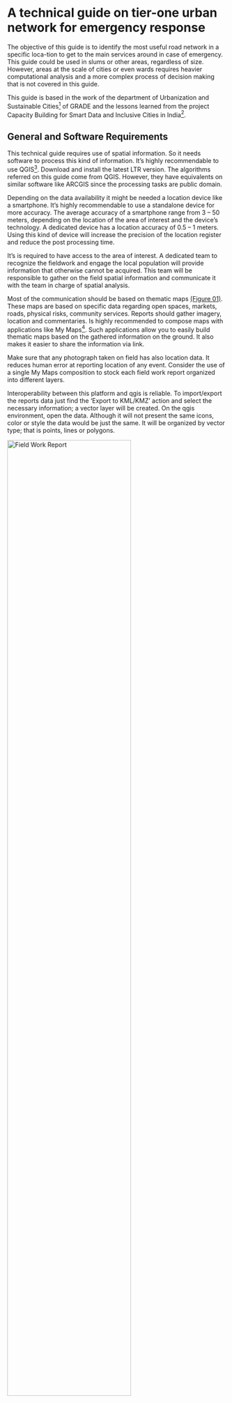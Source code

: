 # A technical guide on tier-one urban network for emergency response
The objective of this guide is to identify the most useful road network in a specific loca-tion to get to the main services around in case of emergency. This guide could be used in slums or other areas, regardless of size. However, areas at the scale of cities or even wards requires heavier computational analysis and a more complex process of decision making that is not covered in this guide.

This guide is based in the work of the department of Urbanization and Sustainable Cities[^1]  of GRADE and the lessons learned from the project Capacity Building for Smart Data and Inclusive Cities in India[^2]. 

## General and Software Requirements
This technical guide requires use of spatial information. So it needs software to process this kind of information. It’s highly recommendable to use QGIS[^3]. Download and install the latest LTR version. The algorithms referred on this guide come from QGIS. However, they have equivalents on similar software like ARCGIS since the processing tasks are public domain. 

Depending on the data availability it might be needed a location device like a smartphone. It’s highly recommendable to use a standalone device for more accuracy. The average accuracy of a smartphone range from 3 – 50 meters, depending on the location of the area of interest and the device’s technology. A dedicated device has a location accuracy of 0.5 – 1 meters. Using this kind of device will increase the precision of the location register and reduce the post processing time.

It’s is required to have access to the area of interest. A dedicated team to recognize the fieldwork and engage the local population will provide information that otherwise cannot be acquired. This team will be responsible to gather on the field spatial information and communicate it with the team in charge of spatial analysis. 

Most of the communication should be based on thematic maps [(Figure 01)][1]. These maps are based on specific data regarding open spaces, markets, roads, physical risks, community services. Reports should gather imagery, location and commentaries. Is highly recommended to compose maps with applications like My Maps[^4]. Such applications allow you to easily build thematic maps based on the gathered information on the ground. It also makes it easier to share the information via link. 

Make sure that any photograph taken on field has also location data. It reduces human error at reporting location of any event. Consider the use of a single My Maps composition to stock each field work report organized into different layers.

Interoperability between this platform and qgis is reliable. To import/export the reports data just find the ‘Export to KML/KMZ’ action and select the necessary information; a vector layer will be created. On the qgis environment, open the data. Although it will not present the same icons, color or style the data would be just the same. It will be organized by vector type; that is points, lines or polygons.

<img src="/figs/fig01.jpg" alt="Field Work Report" width="75%"/>

## Major tasks and workflow
There are 10 major task involved in this guide. Some of them are independent and some others are interdependent. [(Figure 02)][2] represents the most efficient interaction between them. In the graph, the task are organized so that it could produce an outcome as fast as possible. Use this workflow schema to take advantage of the independency among task and stay ahead in the project’s development. However, organizational or environmental factors might affect the flow of information. Use alternatives responding to the project’s environment.

<img src="/figs/fig02.jpg" alt="Suggested Work Flow" width="75%"/>

## Spatial scope definition
Defining the spatial scope means to decide the extension of the urban area that will be covered. This location, from now on called area of interest, should be easily identifiable. Use land administration information or toponym to identify the spatial shape of this place. A simple query [(Figure 3)][3] on any map online service like Google Maps[^5] , Bing[^6]  or Open Street Maps[^7]  will provide a quick idea of it.

<img src="/figs/fig03.jpg" alt="Boundaries of an AOI found on Google Maps" width="75%"/>

Identify socio spatial divisions inside the area of interest. That is non visible borders based on social features like economic status, familiarity, foundation or any other singularity. Make sure you have this data since it will be needed to address the allocation of some services. If this information is not easily available through any geospatial database (public or from any government agency) it must be consulted on field surveys.

## Terrain data acquisition
Acquire a digital elevation model for the area of interest. This might be acquired from the USGS Earth Explorer  platform. Find the mission SRTM  dataset, and find the most recent capture of the area of interest. Another characteristic to consider is resolution; a recommended one is 1 arc-second or 30m. Other sources of information might be the Copernicus Open Access Hub.

The DEM will be the main source of information to derive morphological and hydrological analysis. As the DEM provided by any platform would cover a bigger size area than the area of interest, it is required to clip it to a more practical size [(Figure 4)][4] in order to make processing faster. Use the ‘Clip raster by extend’ algorithm from the GDAL  modules; find this and any other algorithm on the Processing Toolbox.

<img src="/figs/fig04.jpg" alt="DEM covering the area of Bhopal (Madhya Pradesh, India)" width="75%"/>

## Hydrological analysis
The hydrological analysis is composed by two calculus derived from the DEM. The Terrain Wetness Index and the Stream Power Index. The Terrain Wetness Index (TWI) provides a relative score showing the areas where the terrain is most probable to accumulate water. It’s defined as: 
(pending figure)

In the QGIS environment, apply the next sequence of algorithms to calculate it: Use the ‘Flow Accumulation’ algorithm from the SAGA  modules; apply it to the DEM clip. The result is the local upslope catchment area (UCA). The local slope is calculated with the native ‘Slope’ algorithm; it should be transformed into radians. But first, the 0 values corrected since it would induce error when calculating natural logarithm; add 0.001 to the slope values.

Then, multiply the modified slope value 0.01745 times. In order to do this, use the ‘Raster Calculator’ algorithm; use it for any raster algebra operation. Finally, calculate the log normal function. The UCA must be multiplied by the X and Y values of raster pixel dimensions.

The TWI [(Figure 5)][5] must be classified in 5 categories; quantile classification is suggested. Consider priority one or more classes of highest value. Use gathered information from field or imagery to make an informed and coherent prioritization.

<img src="/figs/fig05.gif" alt="DEM and TWI" width="75%"/>

The Stream Power Index (SPI) provides a relative score to potential flow erosion. It shows areas where fluids are more probable to have more velocity, hence endangering dwells. It’s defined as: ((pending))

In the QGIS environment, use both the UCA and SR previously calculated. Proceed to multiply them; also multiply times the X and Y values of raster pixel dimensions. As before, use the ‘Raster Calculator’ algorithm.

The SPI [(Figure 6)][6] must be classified in 5 categories; quantile classification is suggested. Consider priority one or more classes of highest value. Use gathered information from field or imagery to make an informed and coherent prioritization.

<img src="/figs/fig06.gif" alt="DEM and SPI" width="75%"/>

Both the TWI and SPI will be used to identify the most compromised roads and places on the area of interest. If other sources of hydrological data are available, even better. Especially if those data are based on actual records of flooding or precipitation. Other calculus based on remote sensing imagery are also recommended; apply this if there is data available for before and after a referential flood event.

## Morphological analysis
The slope is a measure of inclination of the terrain. It’s also a derivate product of the DEM. The calculus provides an inclination value at any given area. It shows where inclination could be compromising dwells. In the QGIS environment (Figure 7), apply the GDAL algorithm ‘Slope’ to calculate it. Most GIS software have a native algorithm for slopes since it’s a basic calculation. Consider that slope units might be expressed as degree, radians or even percent.

<img src="/figs/fig07.jpg" alt="Slope algorithm's location and parameters" width="75%"/>

Use a benchmark value  to identify areas where there could be any risk related to slope. That value should be used to identify areas where the slope value is below or above the value, ergo at risk or not. The areas above the benchmark value should be prioritized. Use gathered information from field or imagery to make an informed and coherent decision. Also consider that the units from your slope calculation correlates to the benchmark value.

## Urban and Land Administration Data acquisition
In order to analyze spatial data it is necessary to gather as much geo-referenced information as possible. This project requires four types of data at least. Administrative boundaries like wards, slums or other known areas should be collected from government agencies like the Department of Science & Technology; it’s common that District Geo-portals [(Figure 8)][8] allow to visualize spatial information. Make a formal request of information, get an alternative source of information or even scrap it.

<img src="/figs/fig08.jpg" alt="Online Platform of the Bhopal District Geoportal" width="75%"/>

The other three types of information are road network, water bodies and services. Which could be gathered quickly from open sources like Geofabrik . Once the data has been collected, the gaps of information should be identified and completed. Particularly for urban network information.

Complete the gaps with data from multiple sources like remote sensing imagery, spatial surveys or even government agencies. Depending on the case, it might be necessary to buy the data from a third party organization like Image Hunter . Producing the information might be a choice if there is a drone survey provider on the area. In both cases, the imagery will be used as a reference to add the new road information manually. That is, drawing each road as precisely as possible.

However, a field survey dedicated to road network data might cover the gaps of information and other aspects. This is done by walking around the area with a tracking device. Using the GPS from a smartphone is possible but is highly recommended to use a standalone GPS device for accuracy.

Once the information has been produced [(Figure 9)][9], combine all those layers into a single one. Then, prepare the improved urban network for spatial analysis. That is, process it so that is has the next characteristic:

-	A line feature for each piece of road between corner to corner of the streets. 
-	A line feature represents a road regardless if road is bidirectional or not.

<img src="/figs/fig09.jpg" alt="Road layer stacked by different sources" width="75%"/>

## Field work
Make exploratory walks to recognize major features in the area like roads, open areas, services of any kind, location of local leaders, local government agencies, water bodies or any other natural feature. Acquire on the field information of the most important uses. Identify them by talking to community members and leaders. Arrange a meeting if necessary.

Use categories to classify the data [(Figure 10)][10]. The following might be useful for any situation: health services, groceries or food providers, waste collection, community public services, places of worship or temples, and parks or open spaces.

<img src="/figs/fig10.jpg" alt="Services and Places location classified by type" width="75%"/>

Identify the priority places among all of them. Focus groups or participatory techniques will help you identify the hierarchy in each category; which must be based on use intensity.

## Compromised Roads Identification
Use the updated Road Network to juxtapose the hydrological and morphological analysis [(Figure 11)][11]. Make a visual observation to identify intersections and evaluate how much length of roads are compromised to represent a real risk. Once the compromise roads are identified, these observations will be used to improve the tier one network. 

<img src="/figs/fig11.jpg" alt="Updated Network and Hydrological Analysis" width="75%"/>

This is mandatory since otherwise the analysis would produce inaccurate results. Remember to get in contact with the government agency that manages this information; it might reduce the amount of efforts on this task.

## Shortest Distance Network to Services
For every class of service or main use that has been previously prioritized, you should calculate a shortest distance network. A shortest distance network connects a pair of data points with another set of points in the most efficient way. One data set must be a priority class service. It means that this calculus must be repeated for each of class. The other data set will the same for all calculus.

This data set should contain the points with the lowest score in the network’s hierarchy. Those points are connected to the network by one road. This score is called degree of centrality , which is defined as the number of links incident upon a node. In the QGIS environment [(Figure 12)][12], apply the ‘v.net.centrality’ algorithm; which is a GRASS  module used to calculate the degree of centrality (also known as Cd) and other centrality measurements.

<img src="/figs/fig12.jpg" alt="Location and parameter of 'v.net.centrality' algorithm" width="75%"/>

Once the degree of centrality is calculated, the ones with lowest score must be selected. This is achieved by using the ‘Select Features’ action. Write the minimum value available from the degree of centrality column. Depending on the number of vertex of the network, the values would be different from the example [(Figure 13)][13]. However, if the network was cleaned as described before, it should have no more than 5 different values; each one for each degree.

<img src="/figs/fig13.jpg" alt="Degree of Centrality for a given urban network" width="75%"/>

To calculate the shortest distance path use the ‘v.net.distance’ algorithm, it’s another module from the GRASS library. It requires three data inputs, which corresponds to the starting point of the shortest path, the end points, and the network that contains both datasets. Use as ‘Input Vector from Points Layers’ the previously calculated nodes with minimum Cd, use as ‘Input Vector to Layer’ the prioritize nodes from each one of the use categories, and as the ‘Input Vector Line Layer’ the updated version of the network.

Once each calculus is done, clean each result by eliminating duplicity of features in each network. Use the ‘Extract by Location’ native algorithm to select any feature from the updated network with each result from the ‘v.net.distance’ calculus. This algorithm will produce a new layer without any duplicated feature. Make sure that the ‘Geometric Predicate’ for all cases is ‘Overlap’; otherwise other roads will be added or discarded.

Then all the networks should be combined into one single network containing all shortest distance networks. Use the ‘Merge vector layer’ algorithm from the Processing Toolbox. Then, as in the previous networks, eliminating duplicates is necessary. Use the same procedure as before.

The combined network is a subset of the main one [(Figure 14)][14]. It contains all shortest path to any service from the weakest points in the main network. However is not optimized yet, as it present redundancies among services from different classes that are near. Therefore, a tier one network should be calculated.

<img src="/figs/fig14.jpg" alt="Combined Shortest Distance Network on top of the original Network" width="75%"/>

## Steiner Tree
A Steiner tree  is an optimization solution for networks. It identifies the most efficient way to communicate a subset of nodes inside a network. This algorithm will be used to connect the nodes with the highest score in the network’s hierarchy. But this time, the centrality measure must be the betweenness centrality   (also known as Cb). Its calculus follows the same ‘v.net.centrality’ algorithm as before. To identify the nodes with the highest values, use the ‘Statistics’ Panel and find the lower end of the 4th Quantile [(Figure 15)][15].

<img src="/figs/fig15.jpg" alt="Value Identification and Selection of Q4 Betweenness Centrality" width="75%"/>

Those nodes are the most useful among the network; those are needed frequently to get the shortest paths to one node to another. Apply the calculus to the previous network; not to the whole dataset since it would be inaccurate. As in a previous step, the result must be filtered. Use the ‘Select by Feature’ action to identify the nodes with a greater or equal value to the 4th Quantile.

Those nodes will be used to calculate its Steiner Tree. In the qgis environment, apply the ‘v.net.steiner’ algorithms to calculate it. Despite the apparent complexity of this module, the only inputs that are required are the ‘Input Vector Line Layer’ and the ‘Center Point Layer’. Those inputs are the previously obtained network and its nodes with the highest value of centrality Cb. It isn’t required to add any other piece of information. 

The result should be another network subset [(Figure 16)][16]. This dataset contains few features. It also contains the most valuable roads in term of connectivity. In the next process, this results will be complemented with other roads.

<img src="/figs/fig16.jpg" alt="Steiner Tree network made from nodes with Cb value >= Q4" width="75%"/>

# Optimal Network 1.0
The Optimal Network 1.0 uses the previously calculated Steiner Tree as the main input. The Steiner Tree must be complemented with roads that enhance its connectivity to the outer network of the area of interest [(Figure 17)][17]. Use the combined network to services to pick the roads that best fit this requirement. Use the knowledge gathered from field work and imagery to decide properly.

<img src="/figs/fig17.jpg" alt="An Optimal Network made from the Steiner tree" width="75%"/>

Now use the Compromised Roads data to evaluate for alternatives among the current roads of the network. Select alternatives in case extended areas of roads are compromised and whenever is possible.

Evaluate the result by identifying the continuity among roads. A prioritized urban network presents straightness. Consider that turning roads is expensive in term of energy and time consumption. Whenever possible, consider this criteria to make small changes.

## Community Consultation
Present this result to the community and local leaders. Make sure the information is clear for them [(Figure 18)][18]. Consider the use of one or even more maps to communicate the process of prioritization. Verify a proper use of colors and visual aids like icons. Avoid misleading communication. If this issue is not addressed properly before meetings, it will not be easily solved while debating.

<img src="/figs/fig18.jpg" alt="A clear map with the information needed and visual references" width="75%"/>

Make sure none of the visual content is somehow offensive. Colors often have different interpretations across cultures. Same as icons; representation of temples is not the same for Christians, Jews or Islamic. Also verify the use of proper language. 

Collect the observations from the discussion. Make sure you have spatial observation. Comments from the community must have spatial information and value judgment. Use participatory tools to make everyone involved as much as possible.

# Optimal Network 2.0
Make the adjustments according to the commentaries from the meetings [(Figure 19)]. Make further consultation with other stakeholders and experts. Present new results and validate them. It is important to address the commentaries from the community and give proper explanation of how their ideas where considered; even if it means to explain why a suggestions wasn’t taken.

<img src="/figs/fig19.jpg" alt="The final version of the Optimal Network" width="75%"/>

## Area of Coverage Identification
A risk management application for area of coverage identification is micro-zoning [(Figure 20)][20]. Which is based on network classification by proximity to a given service. The ‘v.net.alloc’ algorithm is a GRASS module that classifies a network into subsets corresponding to the closest feature of a give use or service. Which might be used to delimitate micro-zones for temporary shelters, field hospital or food provision. The parameters are an Input Vector Line and Center Point layers.

<img src="/figs/fig20.jpg" alt="Services Area of Coverage" width="75%"/>

parameters are an Input Vector Line and Center Point layers.
The results could be processed to derive a polygon for each zone. Since there is not an algorithm for this task, it needs to be done manually. However, a convex hull  is easily computed with the native ‘Convex Hull’ algorithm. Use it as a basis for the polygons or do it from scratch. In any case, fine tune the micro-zones with on the field information.

# Behavioral Study by Place
Once the location of main services is done, further questions about behavior around its location could be addressed. By surveying, observing or counting on community’s knowledge, some of these questions could be addressed. One of the questions is agglomeration [(Figure 21)][21]. Use intensity beyond safety is identifiable by any of the previous methods. Gather the information and mark the most crowded places. Add more complexity to the selection process if needed. 

<img src="/figs/fig21.jpg" alt="Case Study of Agglomeration" width="75%"/>

Use attributes to add scores, a rank values or a Boolean factor. This might be helpful to filter the points that meet the requirements. The same procedure could be applied to other features like roads, slums or even wards.

This process is also applicable to identify wards based on vulnerability. If census information is available, it could be used to build an index based on the relevant variables for a given case (i.e. water supply, drainage service, household condition, etc.). Use the ‘Field Calculator’ to add variables and summarize them.

## Service Distribution
Waste management is an application of service distribution [(Figure 22)][22]. It requires the identification of suitable places for waste collections. Use other compatible uses as a proxy of suitability; also considering wind direction as the garbage smells travels and transports unhealthy bacteria. Other criteria is accessibility, defined as useful road infrastructure for waste collector trucks. Use remote sensing imagery or field reports to address the relevant issues. 

<img src="/figs/fig22.jpg" alt="Waste Management proposal" width="75%"/>

If there isn’t any other referential information to distribute services it is possible to segment a network based on their geometrical features. The ‘k-means clustering’ native algorithm divides any vector layer into a given set of clusters. Then use the ‘mean coordinate’ algorithm to identify the center of each part. Although it’s not based on use or any other feature rather than spatial distance, it should provide a starting point to discuss distribution. Furthermore, the center points of each zone might be used to evaluate any proposed spot.

[1]: figs/fig01.jpg
[2]: figs/fig02.jpg
[3]: figs/fig03.jpg
[4]: figs/fig04.jpg
[5]: figs/fig05.gif
[6]: figs/fig06.gif
[7]: figs/fig07.jpg
[8]: figs/fig08.jpg
[9]: figs/fig09.jpg
[10]: figs/fig10.jpg
[11]: figs/fig11.jpg
[12]: figs/fig12.jpg
[13]: figs/fig13.jpg
[14]: figs/fig14.jpg
[15]: figs/fig15.jpg
[16]: figs/fig16.jpg
[17]: figs/fig17.jpg
[18]: figs/fig18.jpg
[19]: figs/fig19.jpg
[20]: figs/fig20.jpg
[21]: figs/fig21.jpg
[22]: figs/fig22.jpg

[^1]: Head by R. Fort and A. Espinoza. For more into referred work, consult [here][https://www.grade.org.pe/areas-de-investigacion/urbanizacion-y-ciudades-sostenibles/]
[^2]: A co-authored project with the Institute for Development Studies (UK) featuring [Samarthan Centre for Development Support][https://www.ids.ac.uk/projects/capacity-building-for-smart-data-and-inclusive-cities-sdic/ ] (India)
[^3]: It’s a free and open-source cross-platform desktop geographic information system application that supports viewing, editing, and analysis if geospatial data.
[^4]: My Maps is an online service run by Google. It allows users to build personalized maps for their own use or to share.
[^5]: It’s an online service run by Google. Allows users to consult and share geospatial information.
[^6]: It’s an online service run by Microsoft. Allows users to consult and share geospatial information.
[^7]: It’s a collaborative project to create a free editable geographic database of the world.
